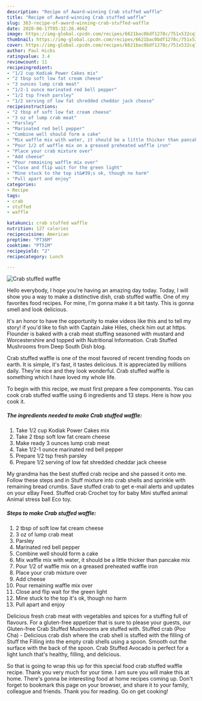 ```yaml
---
description: "Recipe of Award-winning Crab stuffed waffle"
title: "Recipe of Award-winning Crab stuffed waffle"
slug: 363-recipe-of-award-winning-crab-stuffed-waffle
date: 2020-06-17T05:32:26.466Z
image: https://img-global.cpcdn.com/recipes/6621bac0bdf1278c/751x532cq70/crab-stuffed-waffle-recipe-main-photo.jpg
thumbnail: https://img-global.cpcdn.com/recipes/6621bac0bdf1278c/751x532cq70/crab-stuffed-waffle-recipe-main-photo.jpg
cover: https://img-global.cpcdn.com/recipes/6621bac0bdf1278c/751x532cq70/crab-stuffed-waffle-recipe-main-photo.jpg
author: Paul Hicks
ratingvalue: 3.4
reviewcount: 11
recipeingredient:
- "1/2 cup Kodiak Power Cakes mix"
- "2 tbsp soft low fat cream cheese"
- "3 ounces lump crab meat"
- "1/2-1 ounce marinated red bell pepper"
- "1/2 tsp fresh parsley"
- "1/2 serving of low fat shredded cheddar jack cheese"
recipeinstructions:
- "2 tbsp of soft low fat cream cheese"
- "3 oz of lump crab meat"
- "Parsley"
- "Marinated red bell pepper"
- "Combine well should form a cake"
- "Mix waffle mix with water, it should be a little thicker than pancake mix"
- "Pour 1/2 of waffle mix on a greased preheated waffle iron"
- "Place your crab mixture over"
- "Add cheese"
- "Pour remaining waffle mix over"
- "Close and flip wait for the green light"
- "Mine stuck to the top it&#39;s ok, though no harm"
- "Pull apart and enjoy"
categories:
- Recipe
tags:
- crab
- stuffed
- waffle

katakunci: crab stuffed waffle 
nutrition: 127 calories
recipecuisine: American
preptime: "PT36M"
cooktime: "PT51M"
recipeyield: "2"
recipecategory: Lunch

---
```



![Crab stuffed waffle](https://img-global.cpcdn.com/recipes/6621bac0bdf1278c/751x532cq70/crab-stuffed-waffle-recipe-main-photo.jpg)

Hello everybody, I hope you're having an amazing day today. Today, I will show you a way to make a distinctive dish, crab stuffed waffle. One of my favorites food recipes. For mine, I'm gonna make it a bit tasty. This is gonna smell and look delicious.

It&#39;s an honor to have the opportunity to make videos like this and to tell my story! if you&#39;d like to fish with Captain Jake Hiles, check him out at https. Flounder is baked with a crab meat stuffing seasoned with mustard and Worcestershire and topped with Nutritional Information. Crab Stuffed Mushrooms from Deep South Dish blog.

Crab stuffed waffle is one of the most favored of recent trending foods on earth. It is simple, it's fast, it tastes delicious. It is appreciated by millions daily. They're nice and they look wonderful. Crab stuffed waffle is something which I have loved my whole life.


To begin with this recipe, we must first prepare a few components. You can cook crab stuffed waffle using 6 ingredients and 13 steps. Here is how you cook it.

<!--inarticleads1-->

##### The ingredients needed to make Crab stuffed waffle:

1. Take 1/2 cup Kodiak Power Cakes mix
1. Take 2 tbsp soft low fat cream cheese
1. Make ready 3 ounces lump crab meat
1. Take 1/2-1 ounce marinated red bell pepper
1. Prepare 1/2 tsp fresh parsley
1. Prepare 1/2 serving of low fat shredded cheddar jack cheese


My grandma has the best stuffed crab recipe and she passed it onto me. Follow these steps and in Stuff mixture into crab shells and sprinkle with remaining bread crumbs. Save stuffed crab to get e-mail alerts and updates on your eBay Feed. Stuffed crab Crochet toy for baby Mini stuffed animal Animal stress ball Eco toy. 

<!--inarticleads2-->

##### Steps to make Crab stuffed waffle:

1. 2 tbsp of soft low fat cream cheese
1. 3 oz of lump crab meat
1. Parsley
1. Marinated red bell pepper
1. Combine well should form a cake
1. Mix waffle mix with water, it should be a little thicker than pancake mix
1. Pour 1/2 of waffle mix on a greased preheated waffle iron
1. Place your crab mixture over
1. Add cheese
1. Pour remaining waffle mix over
1. Close and flip wait for the green light
1. Mine stuck to the top it&#39;s ok, though no harm
1. Pull apart and enjoy


Delicious fresh crab meat with vegetables and spices for a stuffing full of flavours. For a gluten-free appetizer that is sure to please your guests, our Gluten-free Crab Stuffed Mushrooms are stuffed with. Stuffed crab (Poo Cha) - Delicious crab dish where the crab shell is stuffed with the filling of Stuff the Filling into the empty crab shells using a spoon. Smooth out the surface with the back of the spoon. Crab Stuffed Avocado is perfect for a light lunch that&#39;s healthy, filling, and delicious. 

So that is going to wrap this up for this special food crab stuffed waffle recipe. Thank you very much for your time. I am sure you will make this at home. There's gonna be interesting food at home recipes coming up. Don't forget to bookmark this page on your browser, and share it to your family, colleague and friends. Thank you for reading. Go on get cooking!
